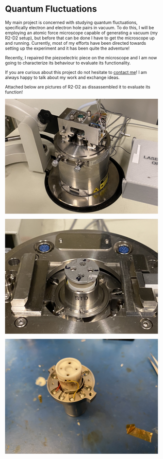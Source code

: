# Quantum Fluctuations

My main project is concerned with studying quantum fluctuations, specifically electron and electron hole pairs in vacuum. To do this, I will be employing an atomic force microscope capable of generating a vacuum (my R2-D2 setup), but before that can be done I have to get the microscope up and running. Currently, most of my efforts have been directed towards setting up the experiment and it has been quite the adventure!

Recently, I repaired the piezoelectric piece on the microscope and I am now going to characterize its behaviour to evaluate its functionality.

If you are curious about this project do not hesitate to [contact me](../../../contact)! I am always happy to talk about my work and exchange ideas.

Attached below are pictures of R2-D2 as dissassembled it to evaluate its function!

![Start](./media/start.jpg "Start")

![Mid](./media/mid.jpg "Mid")

![Done](./media/done.jpg "Done")